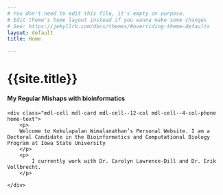 ```yaml
---
# You don't need to edit this file, it's empty on purpose.
# Edit theme's home layout instead if you wanna make some changes
# See: https://jekyllrb.com/docs/themes/#overriding-theme-defaults
layout: default
title: Home

---
```


<div class="mdl-grid">
	<div class="mdl-cell mdl-card mdl-cell--12-col mdl-cell--4-col-phone">
		<div class="home-img">
			<h1>{{site.title}}</h1>
		</div>
		<h4 class="sub-title">My Regular Mishaps with bioinformatics</h4>
	</div>

	<div class="mdl-cell mdl-card mdl-cell--12-col mdl-cell--4-col-phone home-text">
		<p>
		Welcome to Kokulapalan Wimalanathan’s Personal Website. I am a Doctoral Candidate in the Bioinformatics and Computational Biology Program at Iowa State University
		</p>
		<p>
			I currently work with Dr. Carolyn Lawrence-Dill and Dr. Erik Vollbrecht.
		</p>

	</div>

</div>
